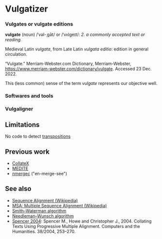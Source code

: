 # Vulgatizer

### Vulgates or vulgate editions

**vulgate** (noun) /ˈvəl-ˌgāt/ or /ˈvʌlɡeɪt/: *2. a commonly accepted text or reading.*

Medieval Latin *vulgata*, from Late Latin *vulgata editio*: edition in general circulation.

“Vulgate.” Merriam-Webster.com Dictionary, Merriam-Webster, https://www.merriam-webster.com/dictionary/vulgate. Accessed 23 Dec. 2022.

This (less common) sense of the term *vulgate* represents our objective well.

### Softwares and tools

### Vulgaligner

## Limitations

No code to detect [transpositions](http://multiversiondocs.blogspot.com/2008/10/transpositions.html)

## Previous work

- [CollateX](https://collatex.net/about/)
- [MEDITE](http://www-poleia.lip6.fr/~ganascia/Medite_Project)
- [nmergec](http://digitalvariants.blogspot.com/2014/05/merging-multi-version-texts-mark-2.html) ("en-merge-see")

## See also

- [Sequence Alignment (Wikipedia)](https://en.wikipedia.org/wiki/Sequence_alignment)
- [MSA: Multiple Sequence Alignment (Wikipedia)](https://en.wikipedia.org/wiki/Multiple_sequence_alignment)
- [Smith–Waterman algorithm](https://en.wikipedia.org/wiki/Smith%E2%80%93Waterman_algorithm)
- [Needleman–Wunsch algorithm](https://en.wikipedia.org/wiki/Needleman%E2%80%93Wunsch_algorithm)
- [Spencer 2004](http://dx.doi.org/10.1007/s10579-004-8682-1): Spencer M., Howe and Christopher J., 2004. Collating Texts Using Progressive Multiple Alignment. Computers and the Humanities. 38/2004, 253–270.